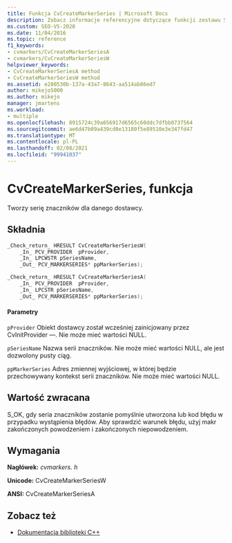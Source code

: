 ```yaml
---
title: Funkcja CvCreateMarkerSeries | Microsoft Docs
description: Zobacz informacje referencyjne dotyczące funkcji zestawu SDK wizualizatora współbieżności CvCreateMarkerSeries (biblioteka C).
ms.custom: SEO-VS-2020
ms.date: 11/04/2016
ms.topic: reference
f1_keywords:
- cvmarkers/CvCreateMarkerSeriesA
- cvmarkers/CvCreateMarkerSeriesW
helpviewer_keywords:
- CvCreateMarkerSeriesA method
- CvCreateMarkerSeriesW method
ms.assetid: e280530b-137a-43a7-8643-aa514ab86ed7
author: mikejo5000
ms.author: mikejo
manager: jmartens
ms.workload:
- multiple
ms.openlocfilehash: 8915724c39a656917d6565c60ddc7dfbb0737564
ms.sourcegitcommit: ae6d47b09a439cd0e13180f5e89510e3e347fd47
ms.translationtype: MT
ms.contentlocale: pl-PL
ms.lasthandoff: 02/08/2021
ms.locfileid: "99941037"
---
```

# <a name="cvcreatemarkerseries-function"></a>CvCreateMarkerSeries, funkcja
Tworzy serię znaczników dla danego dostawcy.

## <a name="syntax"></a>Składnia

```C
_Check_return_ HRESULT CvCreateMarkerSeriesW(
    _In_ PCV_PROVIDER  pProvider,
    _In_ LPCWSTR pSeriesName,
    _Out_ PCV_MARKERSERIES* ppMarkerSeries);

_Check_return_ HRESULT CvCreateMarkerSeriesA(
    _In_ PCV_PROVIDER  pProvider,
    _In_ LPCSTR pSeriesName,
    _Out_ PCV_MARKERSERIES* ppMarkerSeries);
```

#### <a name="parameters"></a>Parametry
 `pProvider` Obiekt dostawcy został wcześniej zainicjowany przez CvInitProvider —. Nie może mieć wartości NULL.

 `pSeriesName` Nazwa serii znaczników. Nie może mieć wartości NULL, ale jest dozwolony pusty ciąg.

 `ppMarkerSeries` Adres zmiennej wyjściowej, w której będzie przechowywany kontekst serii znaczników. Nie może mieć wartości NULL.

## <a name="return-value"></a>Wartość zwracana
 S_OK, gdy seria znaczników zostanie pomyślnie utworzona lub kod błędu w przypadku wystąpienia błędów. Aby sprawdzić warunek błędu, użyj makr zakończonych powodzeniem i zakończonych niepowodzeniem.

## <a name="requirements"></a>Wymagania
 **Nagłówek:** *cvmarkers. h*

 **Unicode:** CvCreateMarkerSeriesW

 **ANSI:** CvCreateMarkerSeriesA

## <a name="see-also"></a>Zobacz też
- [Dokumentacja biblioteki C++](../profiling/cpp-library-reference.md)